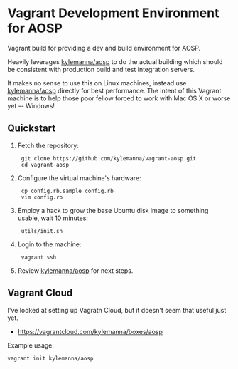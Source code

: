 Vagrant Development Environment for AOSP
========================================

Vagrant build for providing a dev and build environment for AOSP.

Heavily leverages [kylemanna/aosp](https://github.com/kylemanna/docker-aosp) to do the actual building which should be consistent with production build and test integration servers.

It makes no sense to use this on Linux machines, instead use [kylemanna/aosp](https://github.com/kylemanna/docker-aosp) directly for best performance.  The intent of this Vagrant machine is to help those poor fellow forced to work with Mac OS X or worse yet -- Windows!

Quickstart
----------

1. Fetch the repository:

        git clone https://github.com/kylemanna/vagrant-aosp.git
        cd vagrant-aosp

2. Configure the virtual machine's hardware:

        cp config.rb.sample config.rb
        vim config.rb

3. Employ a hack to grow the base Ubuntu disk image to something usable, wait 10 minutes:

        utils/init.sh

4. Login to the machine:

        vagrant ssh

5. Review [kylemanna/aosp](https://github.com/kylemanna/docker-aosp) for next steps.

Vagrant Cloud
-------------

I've looked at setting up Vagratn Cloud, but it doesn't seem that useful just yet.

* https://vagrantcloud.com/kylemanna/boxes/aosp

Example usage:

    vagrant init kylemanna/aosp
